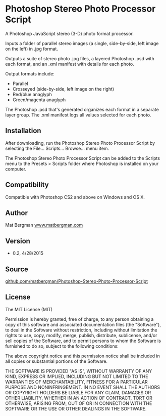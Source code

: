 Photoshop Stereo Photo Processor Script
=======================================

A Photoshop JavaScript stereo (3-D) photo format processor. 

Inputs a folder of parallel stereo images (a single, side-by-side, left image on the left) in .jpg format.

Outputs a suite of stereo photo .jpg files, a layered Photoshop .psd with each format, and an .xml manifest with details for each photo.

Output formats include:

* Parallel
* Crosseyed (side-by-side, left image on the right)
* Red/blue anaglyph
* Green/magenta anaglyph

The Photoshop .psd that's generated organizes each format in a separate layer group. The .xml manifest logs all values selected for each photo.

Installation
------------
After downloading, run the Photoshop Stereo Photo Processor Script by selecting the File... Scripts... Browse... menu item.

The Photoshop Stereo Photo Processor Script can be added to the Scripts menu to the Presets > Scripts folder where Photoshop is installed on your computer.

Compatibility
-------------
Compatible with Photoshop CS2 and above on Windows and OS X.

Author
------
Mat Bergman
www.matbergman.com

Version
-------
* 0.2, 4/28/2015

Source
------
[github.com/matbergman/Photoshop-Stereo-Photo-Processor-Script](https://github.com/matbergman/Photoshop-Stereo-Photo-Processor-Script)


License
-------
The MIT License (MIT)

Permission is hereby granted, free of charge, to any person obtaining a copy
of this software and associated documentation files (the "Software"), to deal
in the Software without restriction, including without limitation the rights
to use, copy, modify, merge, publish, distribute, sublicense, and/or sell
copies of the Software, and to permit persons to whom the Software is
furnished to do so, subject to the following conditions:

The above copyright notice and this permission notice shall be included in
all copies or substantial portions of the Software.

THE SOFTWARE IS PROVIDED "AS IS", WITHOUT WARRANTY OF ANY KIND, EXPRESS OR
IMPLIED, INCLUDING BUT NOT LIMITED TO THE WARRANTIES OF MERCHANTABILITY,
FITNESS FOR A PARTICULAR PURPOSE AND NONINFRINGEMENT. IN NO EVENT SHALL THE
AUTHORS OR COPYRIGHT HOLDERS BE LIABLE FOR ANY CLAIM, DAMAGES OR OTHER
LIABILITY, WHETHER IN AN ACTION OF CONTRACT, TORT OR OTHERWISE, ARISING FROM,
OUT OF OR IN CONNECTION WITH THE SOFTWARE OR THE USE OR OTHER DEALINGS IN
THE SOFTWARE.
